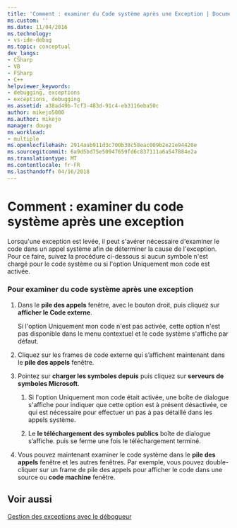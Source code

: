 ```yaml
---
title: 'Comment : examiner du Code système après une Exception | Documents Microsoft'
ms.custom: ''
ms.date: 11/04/2016
ms.technology:
- vs-ide-debug
ms.topic: conceptual
dev_langs:
- CSharp
- VB
- FSharp
- C++
helpviewer_keywords:
- debugging, exceptions
- exceptions, debugging
ms.assetid: a38ad49b-7cf3-483d-91c4-eb3116eba50c
author: mikejo5000
ms.author: mikejo
manager: douge
ms.workload:
- multiple
ms.openlocfilehash: 2914aab911d3c700b38c58eac009b2e21e94420e
ms.sourcegitcommit: 6a9d5bd75e50947659fd6c837111a6a547884e2a
ms.translationtype: MT
ms.contentlocale: fr-FR
ms.lasthandoff: 04/16/2018
---
```

# <a name="how-to-examine-system-code-after-an-exception"></a>Comment : examiner du code système après une exception
Lorsqu'une exception est levée, il peut s'avérer nécessaire d'examiner le code dans un appel système afin de déterminer la cause de l'exception. Pour ce faire, suivez la procédure ci-dessous si aucun symbole n'est chargé pour le code système ou si l'option Uniquement mon code est activée.  
  
### <a name="to-examine-system-code-following-an-exception"></a>Pour examiner du code système après une exception  
  
1.  Dans le **pile des appels** fenêtre, avec le bouton droit, puis cliquez sur **afficher le Code externe**.  
  
     Si l'option Uniquement mon code n'est pas activée, cette option n'est pas disponible dans le menu contextuel et le code système s'affiche par défaut.  
  
2.  Cliquez sur les frames de code externe qui s’affichent maintenant dans le **pile des appels** fenêtre.  
  
3.  Pointez sur **charger les symboles depuis** puis cliquez sur **serveurs de symboles Microsoft**.  
  
    1.  Si l'option Uniquement mon code était activée, une boîte de dialogue s'affiche pour indiquer que cette option est à présent désactivée, ce qui est nécessaire pour effectuer un pas à pas détaillé dans les appels système.  
  
    2.  Le **le téléchargement des symboles publics** boîte de dialogue s’affiche. puis se ferme une fois le téléchargement terminé.  
  
4.  Vous pouvez maintenant examiner le code système dans le **pile des appels** fenêtre et les autres fenêtres. Par exemple, vous pouvez double-cliquer sur un frame de pile des appels pour afficher le code dans une source ou **code machine** fenêtre.  
  
## <a name="see-also"></a>Voir aussi  
 [Gestion des exceptions avec le débogueur](../debugger/managing-exceptions-with-the-debugger.md)